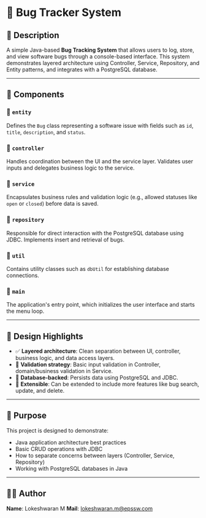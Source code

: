 # 🐞 Bug Tracker System

## 📘 Description
A simple Java-based **Bug Tracking System** that allows users to log, store, and view software bugs through a console-based interface. This system demonstrates layered architecture using Controller, Service, Repository, and Entity patterns, and integrates with a PostgreSQL database.

---

## 🧩 Components

### 📁 `entity`
Defines the `Bug` class representing a software issue with fields such as `id`, `title`, `description`, and `status`.

### 📁 `controller`
Handles coordination between the UI and the service layer. Validates user inputs and delegates business logic to the service.

### 📁 `service`
Encapsulates business rules and validation logic (e.g., allowed statuses like `open` or `closed`) before data is saved.

### 📁 `repository`
Responsible for direct interaction with the PostgreSQL database using JDBC. Implements insert and retrieval of bugs.

### 📁 `util`
Contains utility classes such as `dbUtil` for establishing database connections.

### 📁 `main`
The application's entry point, which initializes the user interface and starts the menu loop.

---

## 🎨 Design Highlights

- ✅ **Layered architecture**: Clean separation between UI, controller, business logic, and data access layers.
- 🧠 **Validation strategy**: Basic input validation in Controller, domain/business validation in Service.
- 💾 **Database-backed**: Persists data using PostgreSQL and JDBC.
- 🔁 **Extensible**: Can be extended to include more features like bug search, update, and delete.

---

## 🎯 Purpose

This project is designed to demonstrate:

- Java application architecture best practices
- Basic CRUD operations with JDBC
- How to separate concerns between layers (Controller, Service, Repository)
- Working with PostgreSQL databases in Java

---

## 👨‍💻 Author

**Name**: Lokeshwaran M
**Mail**: lokeshwaran.m@epssw.com

